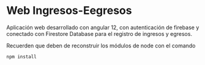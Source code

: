 # Web Ingresos-Eegresos

Aplicación web desarrollado con angular 12, con autenticación de firebase y conectado con Firestore Database para el registro de ingresos y egresos.

Recuerden que deben de reconstruir los módulos de node con el comando
```
npm install
```
